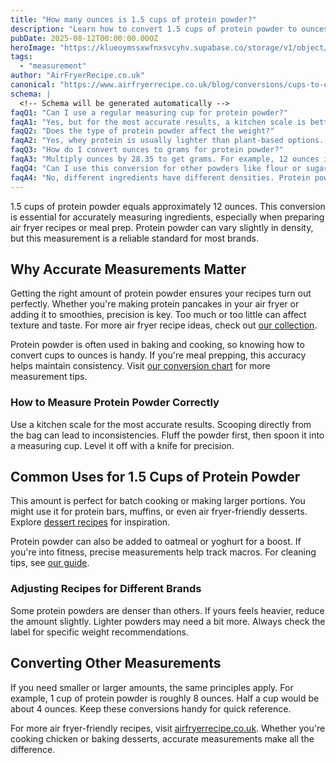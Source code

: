 ```yaml
---
title: "How many ounces is 1.5 cups of protein powder?"
description: "Learn how to convert 1.5 cups of protein powder to ounces easily. Perfect for air fryer recipes and meal prep accuracy."
pubDate: 2025-08-12T00:00:00.000Z
heroImage: "https://klueoymssxwfnxsvcyhv.supabase.co/storage/v1/object/public/Shmucket/how-many-ounces-is-1-5-cups-of-protein-powder.webp"
tags:
  - "measurement"
author: "AirFryerRecipe.co.uk"
canonical: "https://www.airfryerrecipe.co.uk/blog/conversions/cups-to-ounces/how-many-ounces-is-1-5-cups-of-protein-powder"
schema: |
  <!-- Schema will be generated automatically -->
faqQ1: "Can I use a regular measuring cup for protein powder?"
faqA1: "Yes, but for the most accurate results, a kitchen scale is better. Measuring cups can vary slightly, especially with fluffy or dense powders. If using a cup, fluff the powder first and level it off."
faqQ2: "Does the type of protein powder affect the weight?"
faqA2: "Yes, whey protein is usually lighter than plant-based options. Always check the label for specific weight per cup. Adjust measurements if your powder feels unusually dense or light."
faqQ3: "How do I convert ounces to grams for protein powder?"
faqA3: "Multiply ounces by 28.35 to get grams. For example, 12 ounces is about 340 grams. This is useful if your recipe or scale uses metric measurements."
faqQ4: "Can I use this conversion for other powders like flour or sugar?"
faqA4: "No, different ingredients have different densities. Protein powder is lighter than flour but heavier than powdered sugar. Always check a conversion chart for specific ingredients."
---
```

<p>1.5 cups of protein powder equals approximately 12 ounces. This conversion is essential for accurately measuring ingredients, especially when preparing air fryer recipes or meal prep. Protein powder can vary slightly in density, but this measurement is a reliable standard for most brands.</p>  

<h2>Why Accurate Measurements Matter</h2>  
<p>Getting the right amount of protein powder ensures your recipes turn out perfectly. Whether you're making protein pancakes in your air fryer or adding it to smoothies, precision is key. Too much or too little can affect texture and taste. For more air fryer recipe ideas, check out <a href=https://www.airfryerrecipe.co.uk/recipes>our collection</a>.</p>  

<p>Protein powder is often used in baking and cooking, so knowing how to convert cups to ounces is handy. If you're meal prepping, this accuracy helps maintain consistency. Visit <a href=https://www.airfryerrecipe.co.uk/air-fryer-conversion-chart>our conversion chart</a> for more measurement tips.</p>  

<h3>How to Measure Protein Powder Correctly</h3>  
<p>Use a kitchen scale for the most accurate results. Scooping directly from the bag can lead to inconsistencies. Fluff the powder first, then spoon it into a measuring cup. Level it off with a knife for precision.</p>  

<h2>Common Uses for 1.5 Cups of Protein Powder</h2>  
<p>This amount is perfect for batch cooking or making larger portions. You might use it for protein bars, muffins, or even air fryer-friendly desserts. Explore <a href=https://www.airfryerrecipe.co.uk/recipe-category/dessert>dessert recipes</a> for inspiration.</p>  

<p>Protein powder can also be added to oatmeal or yoghurt for a boost. If you're into fitness, precise measurements help track macros. For cleaning tips, see <a href=https://www.airfryerrecipe.co.uk/air-fryer-cleaner>our guide</a>.</p>  

<h3>Adjusting Recipes for Different Brands</h3>  
<p>Some protein powders are denser than others. If yours feels heavier, reduce the amount slightly. Lighter powders may need a bit more. Always check the label for specific weight recommendations.</p>  

<h2>Converting Other Measurements</h2>  
<p>If you need smaller or larger amounts, the same principles apply. For example, 1 cup of protein powder is roughly 8 ounces. Half a cup would be about 4 ounces. Keep these conversions handy for quick reference.</p>  

<p>For more air fryer-friendly recipes, visit <a href=https://www.airfryerrecipe.co.uk>airfryerrecipe.co.uk</a>. Whether you're cooking chicken or baking desserts, accurate measurements make all the difference.</p>
